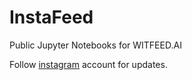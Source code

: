# InstaFeed

Public Jupyter Notebooks for WITFEED.AI

Follow [instagram](https://www.instagram.com/witfeed.ai/) account for updates. 
